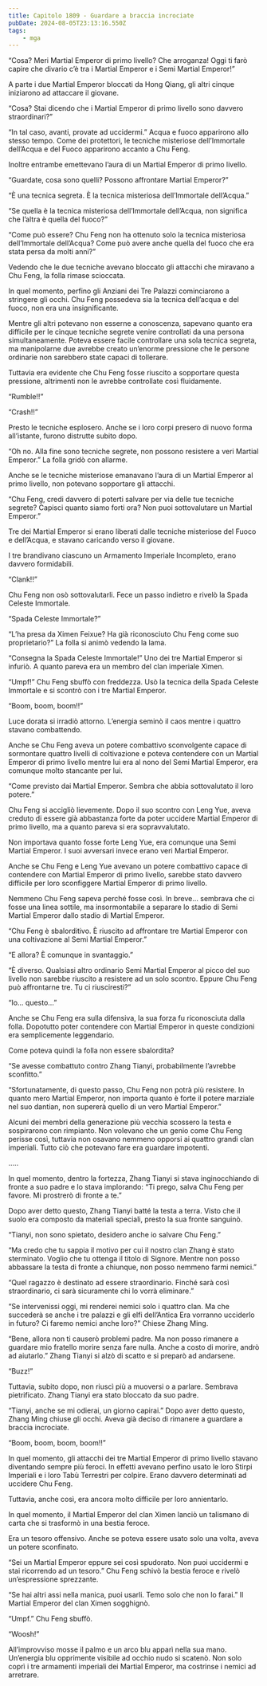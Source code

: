 ```yaml
---
title: Capitolo 1809 - Guardare a braccia incrociate
pubDate: 2024-08-05T23:13:16.550Z
tags:
    - mga
---
```



“Cosa? Meri Martial Emperor di primo livello? Che arroganza! Oggi ti farò capire che divario c’è tra i Martial Emperor e i Semi Martial Emperor!”


A parte i due Martial Emperor bloccati da Hong Qiang, gli altri cinque iniziarono ad attaccare il giovane.

“Cosa? Stai dicendo che i Martial Emperor di primo livello sono davvero straordinari?”


“In tal caso, avanti, provate ad uccidermi.” Acqua e fuoco apparirono allo stesso tempo. Come dei protettori, le tecniche misteriose dell’Immortale dell’Acqua e del Fuoco apparirono accanto a Chu Feng.


Inoltre entrambe emettevano l’aura di un Martial Emperor di primo livello.


“Guardate, cosa sono quelli? Possono affrontare Martial Emperor?”


“È una tecnica segreta. È la tecnica misteriosa dell’Immortale dell’Acqua.”


“Se quella è la tecnica misteriosa dell’Immortale dell’Acqua, non significa che l’altra è quella del fuoco?”


“Come può essere? Chu Feng non ha ottenuto solo la tecnica misteriosa dell’Immortale dell’Acqua? Come può avere anche quella del fuoco che era stata persa da molti anni?”


Vedendo che le due tecniche avevano bloccato gli attacchi che miravano a Chu Feng, la folla rimase scioccata.


In quel momento, perfino gli Anziani dei Tre Palazzi cominciarono a stringere gli occhi. Chu Feng possedeva sia la tecnica dell’acqua e del fuoco, non era una insignificante.


Mentre gli altri potevano non esserne a conoscenza, sapevano quanto era difficile per le cinque tecniche segrete venire controllati da una persona simultaneamente. Poteva essere facile controllare una sola tecnica segreta, ma manipolarne due avrebbe creato un’enorme pressione che le persone ordinarie non sarebbero state capaci di tollerare.


Tuttavia era evidente che Chu Feng fosse riuscito a sopportare questa pressione, altrimenti non le avrebbe controllate così fluidamente.

“Rumble!!”

“Crash!!”


Presto le tecniche esplosero. Anche se i loro corpi presero di nuovo forma all’istante, furono distrutte subito dopo.


“Oh no. Alla fine sono tecniche segrete, non possono resistere a veri Martial Emperor.” La folla gridò con allarme.


Anche se le tecniche misteriose emanavano l’aura di un Martial Emperor al primo livello, non potevano sopportare gli attacchi.


“Chu Feng, credi davvero di poterti salvare per via delle tue tecniche segrete? Capisci quanto siamo forti ora? Non puoi sottovalutare un Martial Emperor.”


Tre dei Martial Emperor si erano liberati dalle tecniche misteriose del Fuoco e dell’Acqua, e stavano caricando verso il giovane.


I tre brandivano ciascuno un Armamento Imperiale Incompleto, erano davvero formidabili.


“Clank!!”


Chu Feng non osò sottovalutarli. Fece un passo indietro e rivelò la Spada Celeste Immortale.


“Spada Celeste Immortale?”


“L’ha presa da Ximen Feixue? Ha già riconosciuto Chu Feng come suo proprietario?” La folla si animò vedendo la lama.


“Consegna la Spada Celeste Immortale!” Uno dei tre Martial Emperor si infuriò. A quanto pareva era un membro del clan imperiale Ximen.

“Umpf!” Chu Feng sbuffò con freddezza. Usò la tecnica della Spada Celeste Immortale e si scontrò con i tre Martial Emperor.


“Boom, boom, boom!!”


Luce dorata si irradiò attorno. L’energia seminò il caos mentre i quattro stavano combattendo.


Anche se Chu Feng aveva un potere combattivo sconvolgente capace di sormontare quattro livelli di coltivazione e poteva contendere con un Martial Emperor di primo livello mentre lui era al nono del Semi Martial Emperor, era comunque molto stancante per lui.


“Come previsto dai Martial Emperor. Sembra che abbia sottovalutato il loro potere.”


Chu Feng si accigliò lievemente. Dopo il suo scontro con Leng Yue, aveva creduto di essere già abbastanza forte da poter uccidere Martial Emperor di primo livello, ma a quanto pareva si era sopravvalutato.


Non importava quanto fosse forte Leng Yue, era comunque una Semi Martial Emperor. I suoi avversari invece erano veri Martial Emperor.


Anche se Chu Feng e Leng Yue avevano un potere combattivo capace di contendere con Martial Emperor di primo livello, sarebbe stato davvero difficile per loro sconfiggere Martial Emperor di primo livello.


Nemmeno Chu Feng sapeva perché fosse così. In breve… sembrava che ci fosse una linea sottile, ma insormontabile a separare lo stadio di Semi Martial Emperor dallo stadio di Martial Emperor.


“Chu Feng è sbalorditivo. È riuscito ad affrontare tre Martial Emperor con una coltivazione al Semi Martial Emperor.”


“E allora? È comunque in svantaggio.”


“È diverso. Qualsiasi altro ordinario Semi Martial Emperor al picco del suo livello non sarebbe riuscito a resistere ad un solo scontro. Eppure Chu Feng può affrontarne tre. Tu ci riusciresti?”


“Io… questo…”


Anche se Chu Feng era sulla difensiva, la sua forza fu riconosciuta dalla folla. Dopotutto poter contendere con Martial Emperor in queste condizioni era semplicemente leggendario.


Come poteva quindi la folla non essere sbalordita?

“Se avesse combattuto contro Zhang Tianyi, probabilmente l’avrebbe sconfitto.”


“Sfortunatamente, di questo passo, Chu Feng non potrà più resistere. In quanto mero Martial Emperor, non importa quanto è forte il potere marziale nel suo dantian, non supererà quello di un vero Martial Emperor.”


Alcuni dei membri della generazione più vecchia scossero la testa e sospirarono con rimpianto. Non volevano che un genio come Chu Feng perisse così, tuttavia non osavano nemmeno opporsi ai quattro grandi clan imperiali. Tutto ciò che potevano fare era guardare impotenti.


…..


In quel momento, dentro la fortezza, Zhang Tianyi si stava inginocchiando di fronte a suo padre e lo stava implorando: “Ti prego, salva Chu Feng per favore. Mi prostrerò di fronte a te.”


Dopo aver detto questo, Zhang Tianyi batté la testa a terra. Visto che il suolo era composto da materiali speciali, presto la sua fronte sanguinò.


“Tianyi, non sono spietato, desidero anche io salvare Chu Feng.”


“Ma credo che tu sappia il motivo per cui il nostro clan Zhang è stato sterminato. Voglio che tu ottenga il titolo di Signore. Mentre non posso abbassare la testa di fronte a chiunque, non posso nemmeno farmi nemici.”


“Quel ragazzo è destinato ad essere straordinario. Finché sarà così straordinario, ci sarà sicuramente chi lo vorrà eliminare.”

“Se intervenissi oggi, mi renderei nemici solo i quattro clan. Ma che succederà se anche i tre palazzi e gli elfi dell’Antica Era vorranno ucciderlo in futuro? Ci faremo nemici anche loro?” Chiese Zhang Ming.


“Bene, allora non ti causerò problemi padre. Ma non posso rimanere a guardare mio fratello morire senza fare nulla. Anche a costo di morire, andrò ad aiutarlo.” Zhang Tianyi si alzò di scatto e si preparò ad andarsene.

“Buzz!”


Tuttavia, subito dopo, non riuscì più a muoversi o a parlare. Sembrava pietrificato. Zhang Tianyi era stato bloccato da suo padre.

“Tianyi, anche se mi odierai, un giorno capirai.” Dopo aver detto questo, Zhang Ming chiuse gli occhi. Aveva già deciso di rimanere a guardare a braccia incrociate.


“Boom, boom, boom, boom!!”


In quel momento, gli attacchi dei tre Martial Emperor di primo livello stavano diventando sempre più feroci. In effetti avevano perfino usato le loro Stirpi Imperiali e i loro Tabù Terrestri per colpire. Erano davvero determinati ad uccidere Chu Feng.


Tuttavia, anche così, era ancora molto difficile per loro annientarlo.


In quel momento, il Martial Emperor del clan Ximen lanciò un talismano di carta che si trasformò in una bestia feroce.


Era un tesoro offensivo. Anche se poteva essere usato solo una volta, aveva un potere sconfinato.

“Sei un Martial Emperor eppure sei così spudorato. Non puoi uccidermi e stai ricorrendo ad un tesoro.” Chu Feng schivò la bestia feroce e rivelò un’espressione sprezzante.

“Se hai altri assi nella manica, puoi usarli. Temo solo che non lo farai.” Il Martial Emperor del clan Ximen sogghignò.


“Umpf.” Chu Feng sbuffò.


“Woosh!”


All’improvviso mosse il palmo e un arco blu apparì nella sua mano. Un’energia blu opprimente visibile ad occhio nudo si scatenò. Non solo coprì i tre armamenti imperiali dei Martial Emperor, ma costrinse i nemici ad arretrare.



